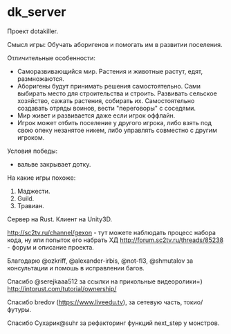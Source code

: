 # dk_server
Проект dotakiller.

Смысл игры:
Обучать аборигенов и помогать им в развитии поселения.

Отличительные особенности:
- Саморазвивающийся мир. Растения и животные растут, едят, размножаются.
- Аборигены будут принимать решения самостоятельно. Сами выбирать место для строительства и строить. Развивать сельское хозяйство, сажать растения, собирать их. Самостоятельно создавать отряды воинов, вести "переговоры" с соседями.
- Мир живет и развивается даже если игрок оффлайн.
- Игрок может отбить поселение у другого игрока, либо взять под свою опеку незанятое никем, либо управлять совместно с другим игроком.

Условия победы:
- вальве закрывает дотку.

На какие игры похоже:
1. Маджести.
2. Guild.
3. Травиан.

Сервер на Rust.
Клиент на Unity3D.


http://sc2tv.ru/channel/gexon - тут можете наблюдать процесс набора кода, ну или попыток его набрать ХД
http://forum.sc2tv.ru/threads/85238 - форум и описание проекта.

Благодарю @ozkriff, @alexander-irbis, @not-fl3, @shmutalov
за консультации и помошь в исправлении багов.

Спасибо @serejkaaa512 за ссылки на прикольные видеоролики=)
 http://intorust.com/tutorial/ownership/

Спасибо bredov (https://www.liveedu.tv), за сетевую часть, токио/футуры.

Спасибо Сухарик@suhr за рефакторинг функций next_step у монстров.